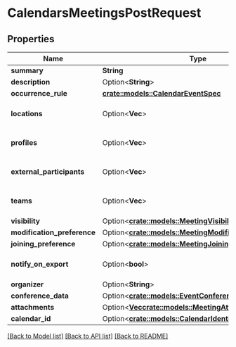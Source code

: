 # CalendarsMeetingsPostRequest

## Properties

Name | Type | Description | Notes
------------ | ------------- | ------------- | -------------
**summary** | **String** |  | 
**description** | Option<**String**> |  | [optional]
**occurrence_rule** | [**crate::models::CalendarEventSpec**](CalendarEventSpec.md) |  | 
**locations** | Option<**Vec<String>**> |  | [optional][default to []]
**profiles** | Option<**Vec<String>**> |  | [optional][default to []]
**external_participants** | Option<**Vec<String>**> |  | [optional][default to []]
**teams** | Option<**Vec<String>**> |  | [optional][default to []]
**visibility** | Option<[**crate::models::MeetingVisibility**](MeetingVisibility.md)> |  | [optional]
**modification_preference** | Option<[**crate::models::MeetingModificationPreference**](MeetingModificationPreference.md)> |  | [optional]
**joining_preference** | Option<[**crate::models::MeetingJoiningPreference**](MeetingJoiningPreference.md)> |  | [optional]
**notify_on_export** | Option<**bool**> |  | [optional][default to true]
**organizer** | Option<**String**> |  | [optional]
**conference_data** | Option<[**crate::models::EventConferenceData**](EventConferenceData.md)> |  | [optional]
**attachments** | Option<[**Vec<crate::models::MeetingAttachment>**](MeetingAttachment.md)> |  | [optional]
**calendar_id** | Option<[**crate::models::CalendarIdentifier**](CalendarIdentifier.md)> |  | [optional]

[[Back to Model list]](../README.md#documentation-for-models) [[Back to API list]](../README.md#documentation-for-api-endpoints) [[Back to README]](../README.md)


